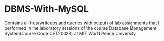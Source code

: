 # DBMS-With-MySQL
Contains all files(writeups and queries with output) of lab assignments that I performed in the laboratory sessions of the course Database Management System(Course Code:CET2002B) at MIT World Peace University
